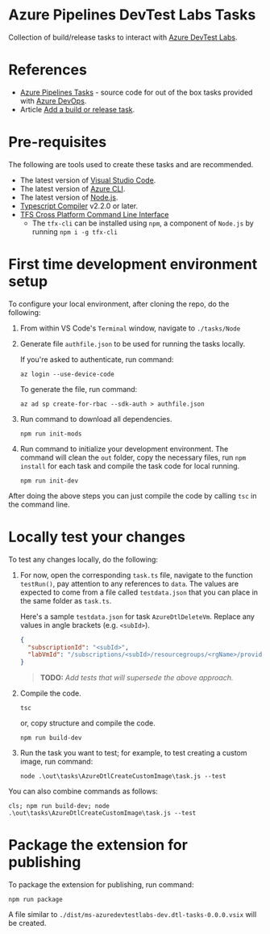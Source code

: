 # Azure Pipelines DevTest Labs Tasks

Collection of build/release tasks to interact with [Azure DevTest Labs](https://azure.microsoft.com/en-us/services/devtest-lab/).

# References

* [Azure Pipelines Tasks](https://github.com/microsoft/azure-pipelines-tasks) - source code for out of the box tasks provided with [Azure DevOps](https://azure.microsoft.com/en-ca/services/devops/).
* Article [Add a build or release task](https://docs.microsoft.com/en-us/azure/devops/extend/develop/add-build-task?view=azure-devops&viewFallbackFrom=vsts).

# Pre-requisites

The following are tools used to create these tasks and are recommended.

* The latest version of [Visual Studio Code](https://code.visualstudio.com/).
* The latest version of [Azure CLI](https://docs.microsoft.com/en-us/cli/azure/install-azure-cli?view=azure-cli-latest).
* The latest version of [Node.js](https://nodejs.org/en/download/).
* [Typescript Compiler](https://www.npmjs.com/package/typescript) v2.2.0 or later.
* [TFS Cross Platform Command Line Interface](https://github.com/Microsoft/tfs-cli)
  * The `tfx-cli` can be installed using `npm`, a component of `Node.js` by running `npm i -g tfx-cli`

# First time development environment setup

To configure your local environment, after cloning the repo, do the following:

1. From within VS Code's `Terminal` window, navigate to `./tasks/Node`
2. Generate file `authfile.json` to be used for running the tasks locally.

   If you're asked to authenticate, run command:

   `az login --use-device-code`

   To generate the file, run command:

   `az ad sp create-for-rbac --sdk-auth > authfile.json`

2. Run command to download all dependencies.

   `npm run init-mods`

3. Run command to initialize your development environment. The command will clean the `out` folder, copy the necessary files, run `npm install` for each task and compile the task code for local running.

   `npm run init-dev`

After doing the above steps you can just compile the code by calling `tsc` in the command line.

# Locally test your changes

To test any changes locally, do the following:

1. For now, open the corresponding `task.ts` file, navigate to the function `testRun()`, pay attention to any references to `data`. The values are expected to come from a file called `testdata.json` that you can place in the same folder as `task.ts`.

   Here's a sample `testdata.json` for task `AzureDtlDeleteVm`. Replace any values in angle brackets (e.g. `<subId>`).

   ```JSON
   {
     "subscriptionId": "<subId>",
     "labVmId": "/subscriptions/<subId>/resourcegroups/<rgName>/providers/microsoft.devtestlab/labs/<labName>/virtualmachines/<vmName>"
   }
   ```

   >**TODO:** _Add tests that will supersede the above approach._
2. Compile the code.

   `tsc`

   or, copy structure and compile the code.

   `npm run build-dev`

3. Run the task you want to test; for example, to test creating a custom image, run command:

   `node .\out\tasks\AzureDtlCreateCustomImage\task.js --test`

You can also combine commands as follows:

`cls; npm run build-dev; node .\out\tasks\AzureDtlCreateCustomImage\task.js --test`

# Package the extension for publishing

To package the extension for publishing, run command:

`npm run package`

A file similar to `./dist/ms-azuredevtestlabs-dev.dtl-tasks-0.0.0.vsix` will be created.